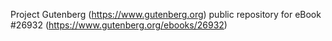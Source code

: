 Project Gutenberg (https://www.gutenberg.org) public repository for eBook #26932 (https://www.gutenberg.org/ebooks/26932)
